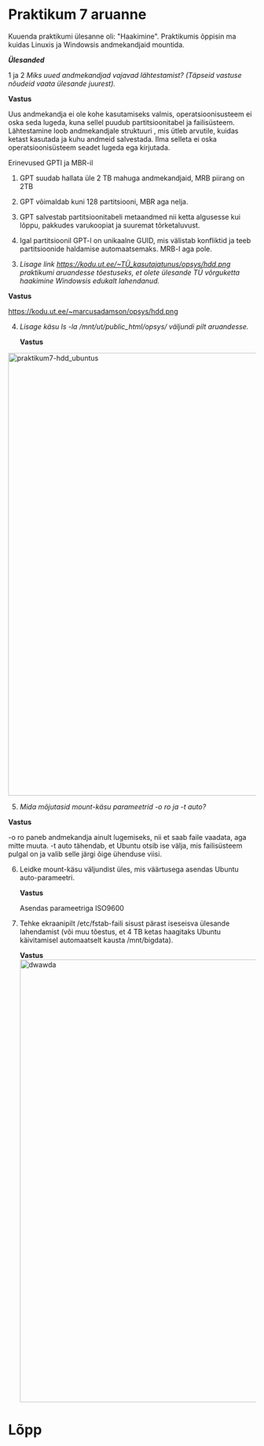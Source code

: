 # Praktikum 7 aruanne

Kuuenda praktikumi ülesanne oli:  "Haakimine". Praktikumis õppisin ma kuidas Linuxis ja Windowsis andmekandjaid mountida.

***Ülesanded***

1 ja 2  *Miks uued andmekandjad vajavad lähtestamist? (Täpseid vastuse nõudeid vaata ülesande juurest).*

**Vastus**

Uus andmekandja ei ole kohe kasutamiseks valmis, operatsioonisusteem ei oska seda lugeda, kuna sellel puudub partitsioonitabel ja failisüsteem. Lähtestamine loob andmekandjale struktuuri , mis ütleb arvutile, kuidas ketast kasutada ja kuhu andmeid salvestada. Ilma selleta ei oska operatsioonisüsteem seadet lugeda ega kirjutada.

Erinevused GPTl ja MBR-il

1) GPT suudab hallata üle 2 TB mahuga andmekandjaid, MRB piirang on 2TB

2) GPT võimaldab kuni 128  partitsiooni, MBR aga nelja.

3) GPT salvestab partitsioonitabeli metaandmed nii ketta algusesse kui lõppu, pakkudes varukoopiat ja suuremat tõrketaluvust.

4) Igal partitsioonil GPT-l on unikaalne GUID, mis välistab konfliktid ja teeb partitsioonide haldamise automaatsemaks. MRB-l aga pole.


3.  *Lisage link https://kodu.ut.ee/~TÜ_kasutajatunus/opsys/hdd.png praktikumi aruandesse tõestuseks, et olete ülesande TÜ võrguketta haakimine Windowsis edukalt lahendanud.*

**Vastus**

https://kodu.ut.ee/~marcusadamson/opsys/hdd.png

4. *Lisage käsu ls -la /mnt/ut/public_html/opsys/ väljundi pilt aruandesse.*

   **Vastus**

<img width="1440" height="900" alt="praktikum7-hdd_ubuntus" src="https://github.com/user-attachments/assets/86a55e19-e24d-4149-8281-80e7cd47fc08" />

5. *Mida mõjutasid mount-käsu parameetrid -o ro ja -t auto?*

**Vastus**

-o ro paneb andmekandja ainult lugemiseks, nii et saab faile vaadata, aga mitte muuta. -t auto tähendab, et Ubuntu otsib ise välja, mis failisüsteem pulgal on ja valib selle järgi õige ühenduse viisi.

6. Leidke mount-käsu väljundist üles, mis väärtusega asendas Ubuntu auto-parameetri.

   **Vastus**
   
   Asendas parameetriga ISO9600

8. Tehke ekraanipilt /etc/fstab-faili sisust pärast iseseisva ülesande lahendamist (või muu tõestus, et 4 TB ketas haagitaks Ubuntu käivitamisel automaatselt kausta /mnt/bigdata).

   **Vastus**
   <img width="1440" height="900" alt="dwawda" src="https://github.com/user-attachments/assets/fc320e00-d72f-41f3-900f-0ca71f7fbcee" />


# Lõpp




